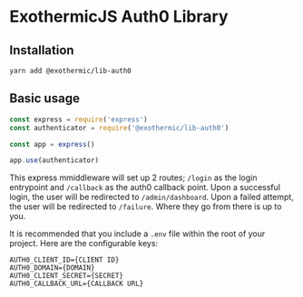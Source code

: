 # ExothermicJS Auth0 Library

## Installation

```
yarn add @exothermic/lib-auth0
```

## Basic usage

```javascript
const express = require('express')
const authenticator = require('@exothermic/lib-auth0')

const app = express()

app.use(authenticator)
```

This express mmiddleware will set up 2 routes; ```/login``` as the login entrypoint and ```/callback``` as the auth0 callback point.
Upon a successful login, the user will be redirected to ```/admin/dashboard```. Upon a failed attempt, the user will be redirected to ```/failure```. Where they go from 
there is up to you.

It is recommended that you include a ```.env``` file within the root of your project. Here are the configurable keys:

```
AUTH0_CLIENT_ID={CLIENT ID}
AUTH0_DOMAIN={DOMAIN}
AUTH0_CLIENT_SECRET={SECRET}
AUTH0_CALLBACK_URL={CALLBACK URL}
```